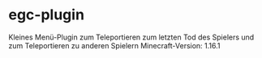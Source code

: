 # egc-plugin
Kleines Menü-Plugin zum Teleportieren zum letzten Tod des Spielers und zum Teleportieren zu anderen Spielern
Minecraft-Version: 1.16.1
